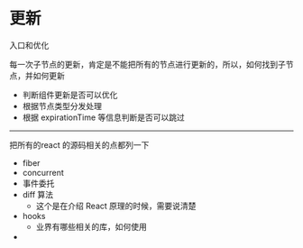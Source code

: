 # 更新

入口和优化

每一次子节点的更新，肯定是不能把所有的节点进行更新的，所以，如何找到子节点，并如何更新

- 判断组件更新是否可以优化
- 根据节点类型分发处理
- 根据 expirationTime 等信息判断是否可以跳过

---

把所有的react 的源码相关的点都列一下

- fiber
- concurrent
- 事件委托 
- diff 算法 
  - 这个是在介绍 React 原理的时候，需要说清楚
- hooks 
  - 业界有哪些相关的库，如何使用
- 
